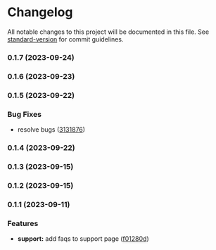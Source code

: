 # Changelog

All notable changes to this project will be documented in this file. See [standard-version](https://github.com/conventional-changelog/standard-version) for commit guidelines.

### 0.1.7 (2023-09-24)

### 0.1.6 (2023-09-23)

### 0.1.5 (2023-09-22)


### Bug Fixes

* resolve bugs ([3131876](https://github.com/careplace-github/back-office/commit/3131876e9b7a208150ce697f07e2e4b6b2e32edb))

### 0.1.4 (2023-09-22)

### 0.1.3 (2023-09-15)

### 0.1.2 (2023-09-15)

### 0.1.1 (2023-09-11)


### Features

* **support:** add faqs to support page ([f01280d](https://github.com/careplace-github/business-web/commit/f01280d6214a6bd892804c9b6d52cf1a2f91d13c))
